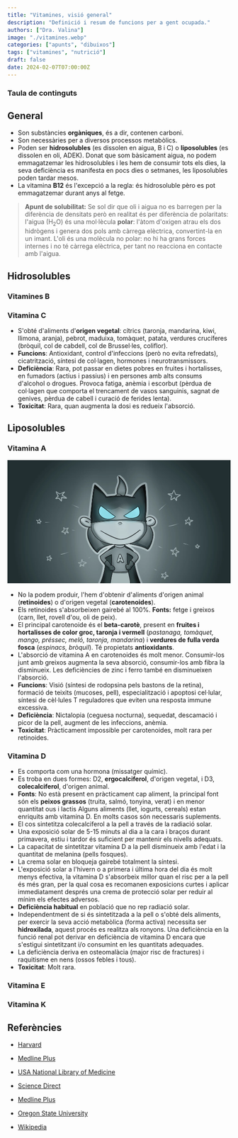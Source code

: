```yaml
---
title: "Vitamines, visió general"
description: "Definició i resum de funcions per a gent ocupada."
authors: ["Dra. Valina"]
image: "./vitamines.webp"
categories: ["apunts", "dibuixos"]
tags: ["vitamines", "nutrició"]
draft: false
date: 2024-02-07T07:00:00Z
---
```


### Taula de continguts

## General
- Son substàncies **orgàniques**, és a dir, contenen carboni.
- Son necessàries per a diversos processos metabòlics.
- Poden ser **hidrosolubles** (es dissolen en aigua, B i C) o **liposolubles** (es dissolen en oli, ADEK). Donat que som bàsicament aigua, no podem emmagatzemar les hidrosolubles i les hem de consumir tots els dies, la seva deficiència es manifesta en pocs dies o setmanes, les liposolubles poden tardar mesos.
- La vitamina **B12** és l'excepció a la regla: és hidrosoluble pèro es pot emmagatzemar durant anys al fetge.

> **Apunt de solubilitat:** Se sol dir que oli i aigua no es barregen per la diferència de densitats però en realitat és per diferència de polaritats: l'aigua (H<sub>2</sub>O) és una mol·lècula **polar**: l'àtom d'oxigen atrau els dos hidrògens i genera dos pols amb càrrega elèctrica, convertint-la en un imant. L'oli és una molècula no polar: no hi ha grans forces internes i no té càrrega elèctrica, per tant no reacciona en contacte amb l'aigua.


## Hidrosolubles

### Vitamines B


### Vitamina C
- S'obté d'aliments d'**origen vegetal**: cítrics (taronja, mandarina, kiwi, llimona, aranja), pebrot, maduixa, tomàquet, patata, verdures crucíferes (bròquil, col de cabdell, col de Brussel·les, coliflor).
- **Funcions**: Antioxidant, control d'infeccions (però no evita refredats), cicatrització, síntesi de col·lagen, hormones i neurotransmissors.
- **Deficiència**: Rara, pot passar en dietes pobres en fruites i hortalisses, en fumadors (actius i passius) i en persones amb alts consums d'alcohol o drogues. Provoca fatiga, anèmia i escorbut (pèrdua de col·lagen que comporta el trencament de vasos sanguinis, sagnat de genives, pèrdua de cabell i curació de ferides lenta).
- **Toxicitat**: Rara, quan augmenta la dosi es redueix l'absorció.


## Liposolubles

### Vitamina A
![Vitamina A](vitamina_A.webp "Vitamina A")
- No la podem produir, l'hem d'obtenir d'aliments d'origen animal (**retinoides**) o d'origen vegetal (**carotenoides**).
- Els retinoides s'absorbeixen gairebé al 100%. **Fonts:** fetge i greixos (carn, llet, rovell d'ou, oli de peix).
- El principal carotenoide és el **beta-carotè**, present en **fruites i hortalisses de color groc, taronja i vermell** (*pastanaga, tomàquet, mango, préssec, meló, taronja, mandarina*) i **verdures de fulla verda fosca** (*espinacs, bròquil*). Té propietats **antioxidants**. 
- L'absorció de vitamina A en carotenoides és molt menor. Consumir-los junt amb greixos augmenta la seva absorció, consumir-los amb fibra la disminueix. Les deficiències de zinc i ferro també en disminueixen l'absorció.
- **Funcions**: Visió (síntesi de rodopsina pels bastons de la retina), formació de teixits (mucoses, pell), especialització i apoptosi cel·lular, síntesi de cèl·lules T reguladores que eviten una resposta immune excessiva.
- **Deficiència**: Nictalopia (ceguesa nocturna), sequedat, descamació i picor de la pell, augment de les infeccions, anèmia.
- **Toxicitat**: Pràcticament impossible per carotenoides, molt rara per retinoides.

### Vitamina D
- Es comporta com una hormona (missatger químic).
- Es troba en dues formes: D2, **ergocalciferol**, d'origen vegetal, i D3, **colecalciferol**, d'origen animal.
- **Fonts**: No està present en pràcticament cap aliment, la principal font són els **peixos grassos** (truita, salmó, tonyina, verat) i en menor quantitat ous i lactis Alguns aliments (llet, iogurts, cereals) estan enriquits amb vitamina D. En molts casos són necessaris suplements.
- El cos sintetitza colecalciferol a la pell a través de la radiació solar.
- Una exposició solar de 5-15 minuts al dia a la cara i braços durant primavera, estiu i tardor és suficient per mantenir els nivells adequats.
- La capacitat de sintetitzar vitamina D a la pell disminueix amb l'edat i la quantitat de melanina (pells fosques).
- La crema solar en bloqueja gairebé totalment la síntesi.
- L'exposició solar a l'hivern o a primera i última hora del dia és molt menys efectiva, la vitamina D s'absorbeix millor quan el risc per a la pell és més gran, per la qual cosa es recomanen exposicions curtes i aplicar immediatament després una crema de protecció solar per reduir al mínim els efectes adversos.
- **Deficiència habitual** en població que no rep radiació solar.
- Independentment de si és sintetitzada a la pell o s'obté dels aliments, per exercir la seva acció metabòlica (forma activa) necessita ser **hidroxilada**, aquest procés es realitza als ronyons. Una deficiència en la funció renal pot derivar en deficiència de vitamina D encara que s'estigui sintetitzant i/o consumint en les quantitats adequades.
- La deficiència deriva en osteomalàcia (major risc de fractures) i raquitisme en nens (ossos febles i tous).
- **Toxicitat**: Molt rara.

### Vitamina E

### Vitamina K


## Referències

- [Harvard](https://www.hsph.harvard.edu/nutritionsource/vitamins/)

- [Medline Plus](https://medlineplus.gov/spanish/ency/article/002399.htm)

- [USA National Library of Medicine](https://www.ncbi.nlm.nih.gov/pmc/articles/PMC8157347/)

- [Science Direct](https://www.sciencedirect.com/science/article/pii/S0002916523030289)

- [Medline Plus](https://medlineplus.gov/spanish/ency/article/002400.htm)

- [Oregon State University](https://lpi.oregonstate.edu/mic/vitamins/vitamin-A)

- [Wikipedia](https://en.wikipedia.org/wiki/Retinol)
